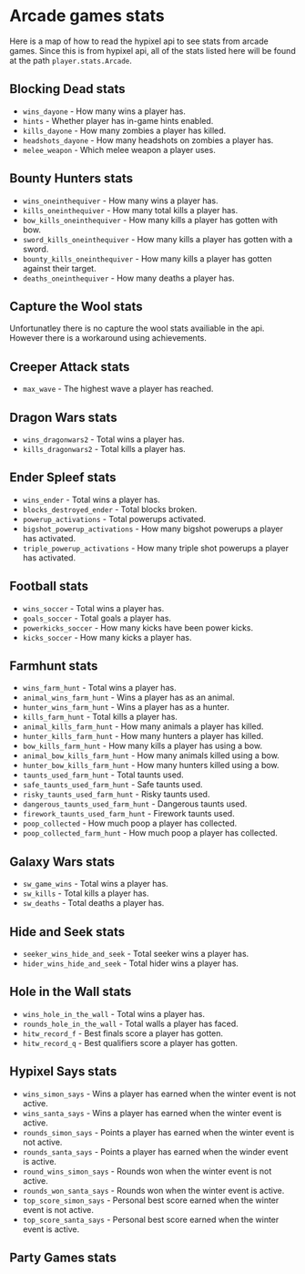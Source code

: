 # Arcade games stats

Here is a map of how to read the hypixel api to see stats from arcade games. Since this is from hypixel api, all of the stats listed here will be found at the path `player.stats.Arcade`.

## Blocking Dead stats
- `wins_dayone` - How many wins a player has.
- `hints` - Whether player has in-game hints enabled.
- `kills_dayone` - How many zombies a player has killed.
- `headshots_dayone` - How many headshots on zombies a player has.
- `melee_weapon` - Which melee weapon a player uses.

## Bounty Hunters stats
- `wins_oneinthequiver` - How many wins a player has.
- `kills_oneinthequiver` - How many total kills a player has.
- `bow_kills_oneinthequiver` - How many kills a player has gotten with bow.
- `sword_kills_oneinthequiver` - How many kills a player has gotten with a sword.
- `bounty_kills_oneinthequiver` - How many kills a player has gotten against their target.
- `deaths_oneinthequiver` - How many deaths a player has.

## Capture the Wool stats
Unfortunatley there is no capture the wool stats availiable in the api. However there is a workaround using achievements.

## Creeper Attack stats
- `max_wave` - The highest wave a player has reached.

## Dragon Wars stats
- `wins_dragonwars2` - Total wins a player has.
- `kills_dragonwars2` - Total kills a player has.

## Ender Spleef stats
- `wins_ender` - Total wins a player has.
- `blocks_destroyed_ender` - Total blocks broken.
- `powerup_activations` - Total powerups activated.
- `bigshot_powerup_activations` - How many bigshot powerups a player has activated.
- `triple_powerup_activations` - How many triple shot powerups a player has activated.

## Football stats
- `wins_soccer` - Total wins a player has.
- `goals_soccer` - Total goals a player has.
- `powerkicks_soccer` - How many kicks have been power kicks.
- `kicks_soccer` - How many kicks a player has.

## Farmhunt stats
- `wins_farm_hunt` - Total wins a player has.
- `animal_wins_farm_hunt` - Wins a player has as an animal.
- `hunter_wins_farm_hunt` - Wins a player has as a hunter.
- `kills_farm_hunt` - Total kills a player has.
- `animal_kills_farm_hunt` - How many animals a player has killed.
- `hunter_kills_farm_hunt` - How many hunters a player has killed.
- `bow_kills_farm_hunt` - How many kills a player has using a bow.
- `animal_bow_kills_farm_hunt` - How many animals killed using a bow.
- `hunter_bow_kills_farm_hunt` - How many hunters killed using a bow.
- `taunts_used_farm_hunt` - Total taunts used.
- `safe_taunts_used_farm_hunt` - Safe taunts used.
- `risky_taunts_used_farm_hunt` - Risky taunts used.
- `dangerous_taunts_used_farm_hunt` - Dangerous taunts used.
- `firework_taunts_used_farm_hunt` - Firework taunts used.
- `poop_collected` - How much poop a player has collected.
- `poop_collected_farm_hunt` - How much poop a player has collected.

## Galaxy Wars stats
- `sw_game_wins` - Total wins a player has.
- `sw_kills` - Total kills a player has.
- `sw_deaths` - Total deaths a player has.

## Hide and Seek stats
- `seeker_wins_hide_and_seek` - Total seeker wins a player has.
- `hider_wins_hide_and_seek` - Total hider wins a player has.

## Hole in the Wall stats
- `wins_hole_in_the_wall` - Total wins a player has.
- `rounds_hole_in_the_wall` - Total walls a player has faced.
- `hitw_record_f` - Best finals score a player has gotten.
- `hitw_record_q` - Best qualifiers score a player has gotten.

## Hypixel Says stats
- `wins_simon_says` - Wins a player has earned when the winter event is not active.
- `wins_santa_says` - Wins a player has earned when the winter event is active.
- `rounds_simon_says` - Points a player has earned when the winter event is not active.
- `rounds_santa_says` - Points a player has earned when the winder event is active.
- `round_wins_simon_says` - Rounds won when the winter event is not active.
- `rounds_won_santa_says` - Rounds won when the winter event is active.
- `top_score_simon_says` - Personal best score earned when the winter event is not active.
- `top_score_santa_says` - Personal best score earned when the winter event is active.

## Party Games stats